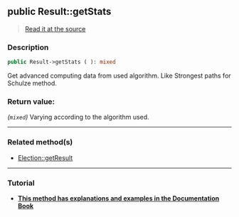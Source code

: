 ## public Result::getStats

> [Read it at the source](https://github.com/julien-boudry/Condorcet/blob/master/src/Result.php#L198)

### Description    

```php
public Result->getStats ( ): mixed
```

Get advanced computing data from used algorithm. Like Strongest paths for Schulze method.
    

### Return value:   

*(`mixed`)* Varying according to the algorithm used.


---------------------------------------

### Related method(s)      

* [Election::getResult](/Docs/ApiReferences/Election%20Class/public%20Election--getResult.md)    

---------------------------------------

### Tutorial

* **[This method has explanations and examples in the Documentation Book](https://www.condorcet.io#/3.AsPhpLibrary/.AddVotes)**    
